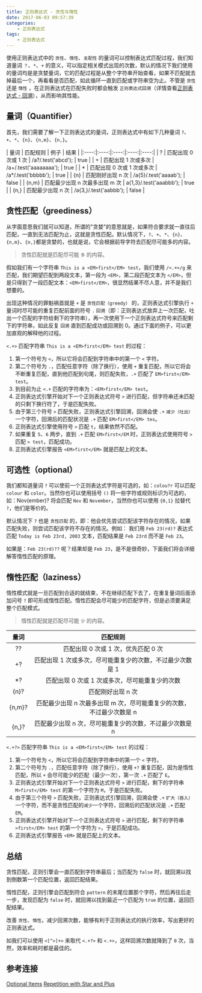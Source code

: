 ```yaml
---
title: 正则表达式 - 贪性与惰性
date: 2017-06-03 09:57:39
categories:
    - 正则表达式
tags:
    - 正则表达式
---
```


使用正则表达式中的 `贪性`、`惰性`、`支配性` 的量词可以控制表达式匹配过程，我们知道量词 `？`、`*`、`+` 的意义，可以指定相关模式出现的次数，默认的情况下我们使用的量词均是是贪婪量词，它的匹配过程是从整个字符串开始查看，如果不匹配就去掉最后一个，再看看是否匹配，如此循环一直到匹配或字符串空为止。不管是 `贪性` 还是 `惰性` ，在正则表达式在匹配失败时都会触发 `正则表达式回溯`（详情查看[正则表达式 - 回溯](/2017/06/03/正则表达式-回溯/)），从而影响其性能。

<!-- more -->

## 量词（Quantifier）

首先，我们需要了解一下正则表达式的量词，正则表达式中有如下几种量词 `?`、`+`、`*`、`{n}`、`{n,m}`、`{n,}`。

| 量词 |  匹配规则  |  例子  |  结果  | 
|:----:|:----:|:----:|:----:|:----:|
| ?   | 匹配出现 0 次或 1 次 | /a?/.test('abcd'); | true |
| +   | 匹配出现 1 次或多次 | /a+/.test('aaaaaaaa'); | true |
| *   | 匹配出现 0 次或 1 次或多次 |  /a*/.test('bbbbb'); | true |
| {n} | 匹配刚好出现 n 次 |  /a{5}/.test('aaaab'); | false |
| {n,m}   | 匹配最少出现 n 次最多出现 m 次 | a{1,3}/.test('aaabbb'); | true |
| {n,}    | 匹配最少出现 n 次 |  /a{3,}/.test('aabbb'); | false |

## 贪性匹配（greediness）

从字面意思我们就可以知道，所谓的"贪婪"的意思就是，如果符合要求就一直往后匹配，一直到无法匹配为止，这就是贪性匹配。默认情况下，`?`、`+`、`*`、`{n}`、`{n,m}`、`{n,}`都是贪婪的，也就是说，它会根据前导字符去匹配尽可能多的内容。

> 贪性匹配就是匹配尽可能 `多` 的内容。

假如我们有一个字符串 `This is a <EM>first</EM> test`，我们使用 `/<.+>/g` 来匹配，我们期望匹配到两段文本，第一段为 `<EM>`，第二段匹配文本为 `</EM>`，但是只得到了一段匹配文本：`<EM>first</EM>`，很显然结果不尽人意，并不是我们想要的。

出现这种情况的罪魁祸首就是 `+` 是 `贪性匹配（greedy）` 的，正则表达式引擎执行 `+` 量词时尽可能的重复匹配前面的符号 `.`  `回溯`（即：正则表达式放弃上一次匹配，吐出一个匹配的字符给剩下的字符串），再一次使用下一个正则表达式符号来匹配剩下的字符串，如此反复 `回溯` 直到匹配成功或回溯到 0。通过下面的例子，可以更加直观的解释他的过程。

`<.+>` 匹配字符串 `This is a <EM>first</EM> test` 的过程：

1. 第一个符号为 `<`，所以它将会匹配到字符串中的第一个 `<` 字符。
2. 第二个符号为 `.`，匹配任意字符（除了换行），使用 `+` 重复匹配，所以它将会不断重复匹配，直到他匹配到句尾，则匹配失败，`.+` 匹配了 `EM>first</EM> test`。
3. 到目前为止 `<.+` 匹配的字符串为：`<EM>first</EM> test`。
4. 正则表达式引擎开始对下一个正则表达式符号 `>` 进行匹配，但字符串还未匹配的只剩下换行符了，于是匹配失败。
5. 由于第三个符号 `>` 匹配失败，正则表达式引擎回溯，回溯会使 `.+` `减少（吐出）`一个字符，回溯后的匹配状况是 `.+` 匹配 `EM>first</EM> tes`。
6. 正则表达式引擎使用符号 `>` 匹配 `t`，结果依然不匹配。
7. 如果重复 `5`、`6` 两步，直到 `.+` 匹配 `EM>first</EM` 时，正则表达式使用符号 `>` 匹配 `> test`，匹配成功。
8. 正则表达式引擎报告 `<EM>first</EM>` 就是匹配上的文本。

## 可选性（optional）

我们都知道量词 `?` 可以使前一个正则表达式字符是可选的，如：`colou?r` 可以匹配 `colour` 和 `color`。当然你也可以使用括号 `()` 将一些字符或规则标识为可选的，如：Nov(ember)? 将会匹配 `Nov` 和 `November`，当然你也可以使用 `{0,1}` 拉替代 `?`，他们是等价的。

默认情况下 `?` 也是 `贪性匹配` 的，即：他会优先尝试匹配该字符存在的情况，如果匹配失败，则尝试匹配该字符不存在的情况。例如：
我们用 `Feb 23(rd)?` 表达式匹配 `Today is Feb 23rd, 2003` 文本，匹配结果是 `Feb 23rd` 而不是 `Feb 23`。

如果是：`Feb 23(rd)??` 呢？结果却是 `Feb 23`，是不是很奇妙，下面我们将会详细解答惰性匹配的原理。

## 惰性匹配（laziness）

惰性模式就是一旦匹配到合适的就结束，不在继续匹配下去了，在重复量词后面添加问号 `?` 即可形成惰性匹配。惰性匹配会尽可能少的匹配字符，但是必须要满足整个匹配模式。

> 惰性匹配就是匹配尽可能 `少` 的内容。

| 量词 |  匹配规则  |
|:----:|:----:|
| ??   | 匹配出现 0 次或 1 次，优先匹配 0 次 |
| +?   | 匹配出现 1 次或多次，尽可能重复少的次数，不过最少次数是 1 |
| *?   | 匹配出现 0 次或 1 次或多次，尽可能重复少的次数 |
| {n}? | 匹配刚好出现 n 次 |  /a{5}/.test('aaaab'); | 
| {n,m}?   | 匹配最少出现 n 次最多出现 m 次，尽可能重复少的次数，不过最少次数是 n |
| {n,}?    | 匹配最少出现 n 次，尽可能重复少的次数，不过最少次数是 n |

`<.+?>` 匹配字符串 `This is a <EM>first</EM> test` 的过程：

1. 第一个符号为 `<`，所以它将会匹配到字符串中的第一个 `<` 字符。
2. 第二个符号为 `.`，匹配任意字符（除了换行），使用 `+?` 重复匹配，因为是惰性匹配，所以 `+` 会尽可能少的匹配（最少一次），第一次 `.+` 匹配了 `E`。
3. 正则表达式引擎开始对下一个正则表达式符号 `>` 进行匹配，剩下的字符串 `M>first</EM> test` 的第一个字符为 `M`，于是匹配失败。
4. 由于第三个符号 `>` 匹配失败，正则表达式引擎回溯，回溯会使 `.+` `扩大（吞入）`一个字符，而不是贪性匹配的`减少`一个字符，回溯后的匹配状况是 `.+` 匹配 `EM`。
5. 正则表达式引擎开始对下一个正则表达式符号 `>` 进行匹配，剩下的字符串 `>first</EM> test` 的第一个字符为 `>`，于是匹配成功。
6. 正则表达式引擎报告 `<EM>` 就是匹配上的文本。

## 总结
贪性匹配，正则引擎会一直匹配到字符串最后；当匹配为 `false` 时，就回溯以找到倒数第一个匹配位置，返回匹配结果。 

惰性匹配，正则引擎会匹配到符合 `pattern` 的末尾位置那个字符，然后再往后走一步，发现匹配为 `false` 时，就回溯以找到最近一个匹配为 `true` 的位置，返回匹配结果。

改善 `贪性`、`惰性`，减少回溯次数，能够有利于正则表达式的执行效率，写出更好的正则表达式。

如我们可以使用 `<[^>]+>` 来取代 `<.+?>` 和 `<.+>`，这样回溯次数就降到了 `0` 次，当然，效率和耗时都是最佳的。

## 参考连接

[Optional Items](http://www.regular-expressions.info/optional.html)
[Repetition with Star and Plus](http://www.regular-expressions.info/repeat.html)
